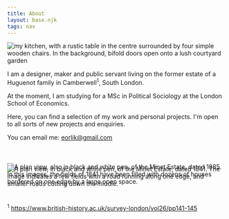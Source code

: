 ```yaml
---
title: About
layout: base.njk
tags: nav
---
```


<img alt="my kitchen, with a rustic table in the centre surrounded by four simple wooden chairs. In the background, bifold doors open onto a lush courtyard garden"  style="display: block; margin: auto" src="/assets/img/About/kitchen.png"/>

I am a designer, maker and public servant living on the former estate of a Huguenot family in Camberwell<sup>1</sup>, South London. 

At the moment, I am studying for a MSc in Political Sociology at the London School of Economics.

Here, you can find a selection of my work and personal projects. I'm open to all sorts of new projects and enquiries.

You can email me: eorlik@gmail.com

<img alt="A plan view, in black and white pen, of the Minet Estate, dated 1841. The image indicates a few fields with a road running along one edge, and smaller roads cutting down the middle." style="wdisplay: block; margin: 3em auto -4em auto" src="/assets/img/About/Minet1.png"/>


<img alt="A plan view, also in black and white pen, of the Minet Estate, dated 1885. In this images, the fields of 1841 have been filled with dozens of houses bordered on one edge by a large open space." style="display: block; margin: 0 auto 3em auto" src="/assets/img/About/Minet2.png"/>

<sup>1</sup> https://www.british-history.ac.uk/survey-london/vol26/pp141-145